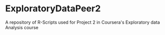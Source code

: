 ExploratoryDataPeer2
====================

A repository of R-Scripts used for Project 2 in Coursera's Exploratory data Analysis course
